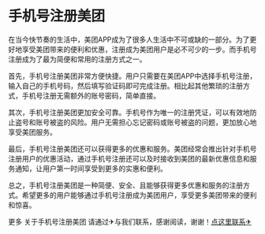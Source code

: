 # 手机号注册美团

在当今快节奏的生活中，美团APP成为了很多人生活中不可或缺的一部分。为了更好地享受美团带来的便利和优惠，注册成为美团用户是必不可少的一步。而手机号注册成为了最为简便和常用的注册方式之一。

首先，手机号注册美团非常方便快捷。用户只需要在美团APP中选择手机号注册，输入自己的手机号码，然后填写验证码即可完成注册。相比起其他繁琐的注册方式，手机号注册无需额外的账号密码，简单直接。

其次，手机号注册美团更加安全可靠。手机号作为唯一的注册凭证，可以有效地防止盗号和账号被盗的风险。用户无需担心忘记密码或账号被盗的问题，更加放心地享受美团服务。

最后，手机号注册美团还可以获得更多的优惠和服务。美团经常会推出针对手机号注册用户的优惠活动，通过手机号注册还可以及时接收到美团的最新优惠信息和服务通知，让用户第一时间享受到更多的实惠和便利。

总之，手机号注册美团是一种简便、安全、且能够获得更多优惠和服务的注册方式。希望更多的用户能够通过手机号注册成为美团用户，享受更多美团带来的便利和惊喜。

更多 关于手机号注册美团 请通过✈与我们联系，感谢阅读，谢谢！[点这里联系✈](https://b.k02.cc)